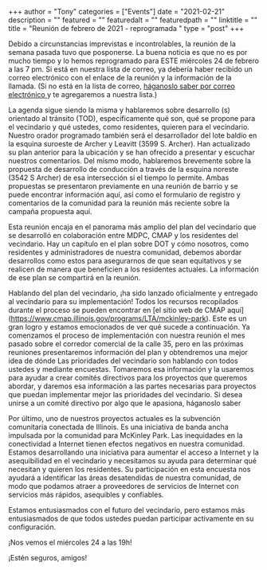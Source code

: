 
+++
author = "Tony"
categories = ["Events"]
date = "2021-02-21"
description = ""
featured = ""
featuredalt = ""
featuredpath = ""
linktitle = ""
title = "Reunión de febrero de 2021 - reprogramada "
type = "post"
+++

Debido a circunstancias imprevistas e incontrolables, la reunión de la semana pasada tuvo que posponerse. La buena noticia es que no es por mucho tiempo y lo hemos reprogramado para ESTE miércoles 24 de febrero a las 7 pm. Si está en nuestra lista de correo, ya debería haber recibido un correo electrónico con el enlace de la reunión y la información de la llamada. (Si no está en la lista de correo, <a href="mailto:mckinleyparkdevelopmentcouncil@gmail.com?Subject=Inquiry%20from%20Website" target="_top"> háganoslo saber por correo electrónico </a> </strong> y te agregaremos a nuestra lista.)

La agenda sigue siendo la misma y hablaremos sobre desarrollo (s) orientado al tránsito (TOD), específicamente qué son, qué se propone para el vecindario y qué ustedes, como residentes, quieren para el vecindario. Nuestro orador programado también será el desarrollador del lote baldío en la esquina suroeste de Archer y Leavitt (3599 S. Archer). Han actualizado su plan anterior para la ubicación y se han ofrecido a presentar y escuchar nuestros comentarios. Del mismo modo, hablaremos brevemente sobre la propuesta de desarrollo de conducción a través de la esquina noreste (3542 S Archer) de esa intersección si el tiempo lo permite. Ambas propuestas se presentaron previamente en una reunión de barrio y se puede encontrar información aquí, así como el formulario de registro y comentarios de la comunidad para la reunión más reciente sobre la campaña propuesta aquí.

Esta reunión encaja en el panorama más amplio del plan del vecindario que se desarrolló en colaboración entre MDPC, CMAP y los residentes del vecindario. Hay un capítulo en el plan sobre DOT y cómo nosotros, como residentes y administradores de nuestra comunidad, debemos abordar desarrollos como estos para asegurarnos de que sean equitativos y se realicen de manera que beneficien a los residentes actuales. La información de ese plan se compartirá en la reunión.

Hablando del plan del vecindario, ¡ha sido lanzado oficialmente y entregado al vecindario para su implementación! Todos los recursos recopilados durante el proceso se pueden encontrar en [el sitio web de CMAP aquí] (https://www.cmap.illinois.gov/programs/LTA/mckinley-park). Este es un gran logro y estamos emocionados de ver qué sucede a continuación. Ya comenzamos el proceso de implementación con nuestra reunión el mes pasado sobre el corredor comercial de la calle 35, pero en las próximas reuniones presentaremos información del plan y obtendremos una mejor idea de dónde Las prioridades del vecindario son hablando con todos ustedes y mediante encuestas. Tomaremos esa información y la usaremos para ayudar a crear comités directivos para los proyectos que queremos abordar, y daremos esa información a las partes necesarias para proyectos que puedan implementar mejor las prioridades del vecindario. Si desea unirse a un comité directivo por algo que le apasiona, háganoslo saber

Por último, uno de nuestros proyectos actuales es la subvención comunitaria conectada de Illinois. Es una iniciativa de banda ancha impulsada por la comunidad para McKinley Park. Las inequidades en la conectividad a Internet tienen efectos negativos en nuestra comunidad. Estamos desarrollando una iniciativa para aumentar el acceso a Internet y la asequibilidad en el vecindario y necesitamos su ayuda para determinar qué necesitan y quieren los residentes. Su participación en esta encuesta nos ayudará a identificar las áreas desatendidas de nuestra comunidad, de modo que podamos atraer a proveedores de servicios de Internet con servicios más rápidos, asequibles y confiables.

Estamos entusiasmados con el futuro del vecindario, pero estamos más entusiasmados de que todos ustedes puedan participar activamente en su configuración.

¡Nos vemos el miércoles 24 a las 19h!

¡Estén seguros, amigos!
